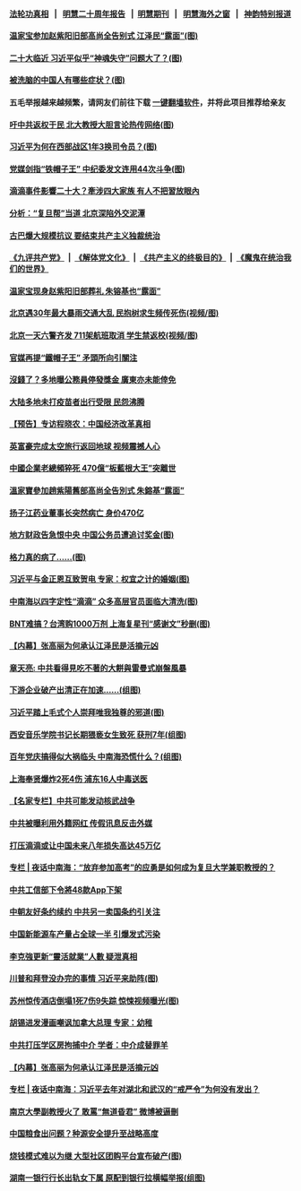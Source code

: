 #### [法轮功真相](https://github.com/gfw-breaker/truth/blob/master/README.md?t=0) &nbsp;&nbsp;|&nbsp;&nbsp; [明慧二十周年报告](https://github.com/gfw-breaker/mh-reports/blob/master/README.md?t=0) &nbsp;&nbsp;|&nbsp;&nbsp;[明慧期刊](https://github.com/gfw-breaker/mh-qikan) &nbsp;&nbsp;|&nbsp;&nbsp; [明慧海外之窗](https://github.com/gfw-breaker/mh-news/blob/master/README.md?t=0) &nbsp;&nbsp;|&nbsp;&nbsp; [神韵特别报道](https://github.com/gfw-breaker/mh-news/blob/master/shenyun.md?t=0)
#### [ 温家宝参加赵紫阳旧部高尚全告别式 江泽民“露面”(图)](https://github.com/gfw-breaker/banned-news3/blob/master/pages/p2/977797.md)
#### [ 二十大临近 习近平似乎“神魂失守”问题大了？(图)](https://github.com/gfw-breaker/banned-news3/blob/master/pages/p2/977744.md)
#### [ 被洗脑的中国人有哪些症状？(图)](https://github.com/gfw-breaker/banned-news3/blob/master/pages/p4/977774.md)
#### 五毛举报越来越频繁，请网友们前往下载 [一键翻墙软件](https://github.com/gfw-breaker/ssr-accounts)，并将此项目推荐给亲友
#### [ 吁中共返权于民 北大教授大胆言论热传网络(图)](https://github.com/gfw-breaker/banned-news3/blob/master/pages/p1/977855.md)
#### [ 习近平为何在西部战区1年3换司令员？(图)](https://github.com/gfw-breaker/banned-news3/blob/master/pages/p2/977807.md)
#### [ 党媒剑指“铁帽子王” 中纪委发文连用44次斗争(图)](https://github.com/gfw-breaker/banned-news3/blob/master/pages/p2/977911.md)
#### [ 滴滴事件影響二十大？牽涉四大家族 有人不把習放眼內](https://github.com/gfw-breaker/banned-news3/blob/master/pages/soh5/524855.md)
#### [ 分析：“复旦帮”当道 北京深陷外交泥潭](https://github.com/gfw-breaker/banned-news3/blob/master/pages/nf4514/n13077333.md)
#### [ 古巴爆大规模抗议 要结束共产主义独裁统治](https://github.com/gfw-breaker/banned-news3/blob/master/pages/nf4514/n13082560.md)
#### [《九评共产党》](https://github.com/begood0513/9ping.md/blob/master/README.md) &nbsp;|&nbsp; [《解体党文化》](../../../../jtdwh.md/blob/master/README.md)  &nbsp;|&nbsp; [《共产主义的终极目的》](../../../../gczydzjmd.md/blob/master/README.md) &nbsp;|&nbsp; [《魔鬼在统治我们的世界》](../../../../mgztzwmdsj.md/blob/master/README.md) 
#### [ 温家宝现身赵紫阳旧部葬礼 朱镕基也“露面”](https://github.com/gfw-breaker/banned-news3/blob/master/pages/prog1138/a103163523.md)
#### [ 北京遇30年最大暴雨交通大乱 民抱树求生频传死伤(视频/图)](https://github.com/gfw-breaker/banned-news3/blob/master/pages/p1/977862.md)
#### [ 北京一天六警齐发 711架航班取消 学生禁返校(视频/图)](https://github.com/gfw-breaker/banned-news3/blob/master/pages/p1/977773.md)
#### [ 官媒再提“鐵帽子王” 矛頭所向引關注](https://github.com/gfw-breaker/banned-news3/blob/master/pages/soh5/525104.md)
#### [ 沒錢了？多地曝公務員停發獎金 廣東亦未能倖免](https://github.com/gfw-breaker/banned-news3/blob/master/pages/soh5/524882.md)
#### [ 大陆多地未打疫苗者出行受限 民怨沸腾](https://github.com/gfw-breaker/banned-news3/blob/master/pages/nsc413/n13085086.md)
#### [ 【预告】专访程晓农：中国经济改革真相](https://github.com/gfw-breaker/banned-news3/blob/master/pages/nsc413/n13082479.md)
#### [ 英富豪完成太空旅行返回地球 视频震撼人心](https://github.com/gfw-breaker/banned-news3/blob/master/pages/nf4514/n13082339.md)
#### [ 中國企業老總頻猝死 470億“板藍根大王”突離世](https://github.com/gfw-breaker/banned-news3/blob/master/pages/soh5/524741.md)
#### [ 溫家寶參加趙紫陽舊部高尚全告別式 朱鎔基“露面”](https://github.com/gfw-breaker/banned-news3/blob/master/pages/soh5/524522.md)
#### [ 扬子江药业董事长突然病亡 身价470亿](https://github.com/gfw-breaker/banned-news3/blob/master/pages/nsc413/n13082525.md)
#### [ 地方财政告急恨中央 中国公务员遭追讨奖金(图)](https://github.com/gfw-breaker/banned-news3/blob/master/pages/p5/977861.md)
#### [ 格力真的病了……(图)](https://github.com/gfw-breaker/banned-news3/blob/master/pages/p5/977780.md)
#### [ 习近平与金正恩互致贺电 专家：权宜之计的婚姻(图)](https://github.com/gfw-breaker/banned-news3/blob/master/pages/p2/977853.md)
#### [ 中南海以四字定性“滴滴” 众多高层官员面临大清洗(图)](https://github.com/gfw-breaker/banned-news3/blob/master/pages/p2/977740.md)
#### [ BNT难搞？台湾购1000万剂 上海复星刊“感谢文”秒删(图)](https://github.com/gfw-breaker/banned-news3/blob/master/pages/p1/977889.md)
#### [ 【内幕】张高丽为何承认江泽民是活摘元凶](https://github.com/gfw-breaker/banned-news3/blob/master/pages/nsc413/n13082162.md)
#### [ 章天亮: 中共看得見吃不著的大餅與雷曼式崩盤風暴](https://github.com/gfw-breaker/banned-news3/blob/master/pages/soh5/525002.md)
#### [ 下游企业破产出清正在加速……(组图)](https://github.com/gfw-breaker/banned-news3/blob/master/pages/p5/977775.md)
#### [ 习近平踏上毛式个人崇拜唯我独尊的邪道(图)](https://github.com/gfw-breaker/banned-news3/blob/master/pages/p4/977771.md)
#### [ 西安音乐学院书记长期猥亵女生致死 获刑7年(组图)](https://github.com/gfw-breaker/banned-news3/blob/master/pages/p2/977914.md)
#### [ 百年党庆搞得似大祸临头 中南海恐慌什么？(组图)](https://github.com/gfw-breaker/banned-news3/blob/master/pages/p2/976156.md)
#### [ 上海奉贤爆炸2死4伤 浦东16人中毒送医](https://github.com/gfw-breaker/banned-news3/blob/master/pages/nsc413/n13083081.md)
#### [ 【名家专栏】中共可能发动核武战争](https://github.com/gfw-breaker/banned-news3/blob/master/pages/nsc413/n13081853.md)
#### [ 中共被曝利用外籍网红 传假讯息反击外媒](https://github.com/gfw-breaker/banned-news3/blob/master/pages/nf4514/n13083816.md)
#### [ 打压滴滴或让中国未来八年损失高达45万亿](https://github.com/gfw-breaker/banned-news3/blob/master/pages/nf4514/n13081320.md)
#### [ 专栏 | 夜话中南海：“放弃参加高考”的应勇是如何成为复旦大学兼职教授的？](https://github.com/gfw-breaker/banned-news3/blob/master/pages/yehuazhongnanhai/gx-07122021153354.md)
#### [ 中共工信部下令將48款App下架](https://github.com/gfw-breaker/banned-news3/blob/master/pages/soh5/525050.md)
#### [ 中朝友好条约续约 中共另一卖国条约引关注](https://github.com/gfw-breaker/banned-news3/blob/master/pages/nsc413/n13082256.md)
#### [ 中国新能源车产量占全球一半 引爆发式污染](https://github.com/gfw-breaker/banned-news3/blob/master/pages/nf4514/n13082031.md)
#### [ 李克強更新“靈活就業”人數 疑泄真相](https://github.com/gfw-breaker/banned-news3/blob/master/pages/soh5/524483.md)
#### [ 川普和拜登没办完的事情 习近平来助阵(图)](https://github.com/gfw-breaker/banned-news3/blob/master/pages/p5/977886.md)
#### [ 苏州惊传酒店倒塌1死7伤9失踪 惊悚视频曝光(图)](https://github.com/gfw-breaker/banned-news3/blob/master/pages/p1/977875.md)
#### [ 胡锡进发漫画嘲讽加拿大总理 专家：幼稚](https://github.com/gfw-breaker/banned-news3/blob/master/pages/nsc413/n13084601.md)
#### [ 中共打压学区房拘捕中介 学者：中介成替罪羊](https://github.com/gfw-breaker/banned-news3/blob/master/pages/nsc413/n13082921.md)
#### [ 【内幕】张高丽为何承认江泽民是活摘元凶](https://github.com/gfw-breaker/banned-news3/blob/master/pages/nf4514/n13082162.md)
#### [ 专栏 | 夜话中南海：习近平去年对湖北和武汉的“戒严令”为何没有发出？](https://github.com/gfw-breaker/banned-news3/blob/master/pages/yehuazhongnanhai/gx-07092021162859.md)
#### [ 南京大學副教授火了 敢罵“無道昏君” 微博被逼刪](https://github.com/gfw-breaker/banned-news3/blob/master/pages/soh5/524558.md)
#### [ 中国粮食出问题？种源安全提升至战略高度](https://github.com/gfw-breaker/banned-news3/blob/master/pages/prog204/a103163655.md)
#### [ 烧钱模式难以为继 大型社区团购平台宣布破产(图)](https://github.com/gfw-breaker/banned-news3/blob/master/pages/p5/977827.md)
#### [ 湖南一银行行长出轨女下属 原配到银行拉横幅举报(组图)](https://github.com/gfw-breaker/banned-news3/blob/master/pages/p2/977724.md)
